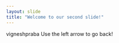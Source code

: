 ```yaml
---
layout: slide
title: "Welcome to our second slide!"
---
```

vigneshpraba
Use the left arrow to go back!
